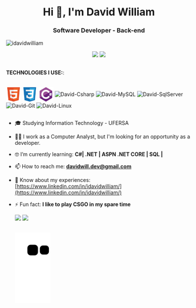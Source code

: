<h1 align="center">Hi 👋, I'm David William</h1>
<h3 align="center">Software Developer - Back-end</h3>
<p align="left"> <img src="https://komarev.com/ghpvc/?username=idavidwilliam&label=Profile%20views&color=0e75b6&style=flat" alt="idavidwilliam" /> </p>
  
  <div align="center">
  <img height="165em" src="https://github-readme-stats.vercel.app/api?username=idavidwilliam&show_icons=true&theme=merko&include_all_commits=true&count_private=true"/>
  <img height="165em" src="https://github-readme-stats.vercel.app/api/top-langs/?username=idavidwilliam&layout=compact&langs_count=7&theme=merko"/>
</div>
  
  ##
  
  **TECHNOLOGIES I USE:**:
  <div style="display: inline_block"><br>
  <img align="center" alt="David-HTML" height="40" width="40" src="https://raw.githubusercontent.com/devicons/devicon/master/icons/html5/html5-original.svg">
  <img align="center" alt="David-CSS" height="40" width="40" src="https://raw.githubusercontent.com/devicons/devicon/master/icons/css3/css3-original.svg">
  <img align="center" alt="David-Csharp" height="40" width="40" src="https://raw.githubusercontent.com/devicons/devicon/master/icons/csharp/csharp-original.svg">
  <img align="center" alt="David-Csharp" height="40" width="40" src="https://cdn.jsdelivr.net/gh/devicons/devicon/icons/dotnetcore/dotnetcore-original.svg" />
  <img align="center" alt="David-MySQL" height="60" width="60" src="https://cdn.jsdelivr.net/gh/devicons/devicon/icons/mysql/mysql-original-wordmark.svg" />
  <img align="center" alt="David-SqlServer" height="60" width="50" src="https://cdn-icons-png.flaticon.com/512/5968/5968364.png" />
  <img align="center" alt="David-Git" height="50" width="60" src="https://cdn.jsdelivr.net/gh/devicons/devicon/icons/git/git-plain-wordmark.svg" />
  <img align="center" alt="David-Linux" height="40" width="40" src="https://cdn.jsdelivr.net/gh/devicons/devicon/icons/linux/linux-original.svg" /> 
</div>
  
  ##
  
- 🎓 Studying Information Technology - UFERSA 

- 👨‍💻 I work as a Computer Analyst, but I'm looking for an opportunity as a developer.

- 🤓 I’m currently learning: **C#| .NET | ASPN .NET CORE | SQL |**

- 📫 How to reach me: **davidwill.dev@gmail.com**

- 📄 Know about my experiences: [https://www.linkedin.com/in/idavidwilliam/](https://www.linkedin.com/in/idavidwilliam/)

- ⚡ Fun fact: **I like to play CSGO in my spare time**
  
  <div> 
  <a href = "mailto:davidwill.dev@gmail.com"><img src="https://img.shields.io/badge/Gmail-D14836?style=for-the-badge&logo=gmail&logoColor=white" target="_blank"></a>
  <a href="https://www.linkedin.com/in/idavidwilliam" target="_blank"><img src="https://img.shields.io/badge/-LinkedIn-%230077B5?style=for-the-badge&logo=linkedin&logoColor=white" target="_blank"></a> 
 
  ##
  
  ![Snake animation](https://github.com/idavidwilliam/iDavidWilliam/blob/output/github-contribution-grid-snake.svg)
</div>
